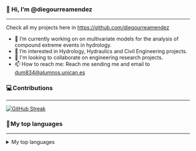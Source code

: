 ### 👋 Hi, I’m @diegourreamendez
***

Check all my projects here in https://github.com/diegourreamendez
- 🔭 I’m currently working on on multivariate models for the analysis of compound extreme events in hydrology.
- 👀 I’m interested in Hydrology, Hydraulics and Civil Engineering projects.
- 💞️ I'm looking to collaborate on engineering research projects.
- 📫 How to reach me: Reach me sending me and email to dum834@alumnos.unican.es

### 💻 Contributions
***
[![GitHub Streak](https://streak-stats.demolab.com?user=diegourreamendez&theme=tokyonight&border_radius=6)](https://git.io/streak-stats)

### 🚀 My top languages
***
<details>
<summary>My top languages</summary>

| Rank | Languages |
|-----:|-----------|
|     1| Python    |
|     2| Julia     |
|     3| R         |

![Top Langs](https://github-readme-stats.vercel.app/api/top-langs/?username=diegourreamendez&hide=javascript,css,scss,html&theme=tokyonight)
<!--
**diegourreamendez/diegourreamendez** is a ✨ _special_ ✨ repository because its `README.md` (this file) appears on your GitHub profile.

Here are some ideas to get you started:

- 🔭 I’m currently working on ...
- 🌱 I’m currently learning ...
- 👯 I’m looking to collaborate on ...
- 🤔 I’m looking for help with ...
- 💬 Ask me about ...
- 📫 How to reach me: ...
- 😄 Pronouns: ...
- ⚡ Fun fact: ...
-->
